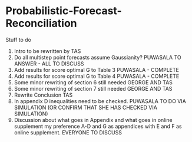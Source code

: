 # Probabilistic-Forecast-Reconciliation

Stuff to do

1. Intro to be rewritten by TAS
2. Do all multistep point forecasts assume Gaussianity? PUWASALA TO ANSWER - ALL TO DISCUSS
3. Add results for score optimal G to Table 3 PUWASALA - COMPLETE
4. Add results for score optimal G to Table 4 PUWASALA - COMPLETE
5. Some minor rewriting of section 6 still needed GEORGE AND TAS
6. Some minor rewriting of section 7 still needed GEORGE AND TAS
7. Rewrite Conclusion TAS
8. In appendix D inequalities need to be checked.  PUWASALA TO DO VIA SIMULATION (OR CONFIRM THAT SHE HAS CHECKED VIA SIMULATION)
9. Discussion about what goes in Appendix and what goes in online supplement my preference A-D and G as appendices with E and F as online supplement. EVERYONE TO DISCUSS

 
